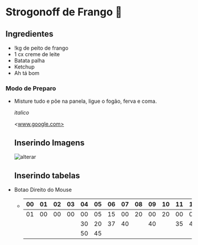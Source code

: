 # Strogonoff de Frango :chicken:

## Ingredientes

- !kg de peito de frango
- 1 cx creme de leite
- Batata palha
- Ketchup
- Ah tá bom

### Modo de Preparo

 - Misture tudo e põe na panela, ligue o fogão, ferva e coma.

   *italico*

   <www.google.com>

   ## Inserindo Imagens

   ![alterar](C:\Users\user\Pictures\alterar.jpg)

   ## Inserindo tabelas

- Botao Direito do Mouse

  - | 00   | 01   | 02   | 03   | 04   | 05   | 06   | 07   | 08   | 09   | 10   | 11   | 12   | 13   | 14   | 15   | 16   | 17   | 18   | 19   | 20   | 21   | 22   | 23   |
    | ---- | ---- | ---- | ---- | ---- | ---- | ---- | ---- | ---- | ---- | ---- | ---- | ---- | ---- | ---- | ---- | ---- | ---- | ---- | ---- | ---- | ---- | ---- | ---- |
    | 01   | 00   | 00   | 00   | 00   | 05   | 15   | 00   | 20   | 00   | 20   | 00   | 05   | 15   | 25   | 00   | 15   | 15   | 15   | 15   | 30   | 05   | 20   | 00   |
    |      |      |      |      | 30   | 20   | 37   | 40   |      | 40   |      | 35   | 40   | 50   |      | 40   | 35   | 35   | 40   | 50   |      | 40   |      |      |
    |      |      |      |      | 50   | 45   |      |      |      |      |      |      |      |      |      |      | 55   | 55   |      |      |      |      |      |      |

    

